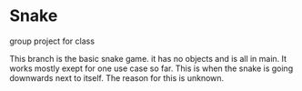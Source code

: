 # Snake
group project for class

This branch is the basic snake game. it has no objects and is all in main. It works  mostly exept for one use case so far. This is when the snake is going downwards next to itself. The reason for this is unknown.
